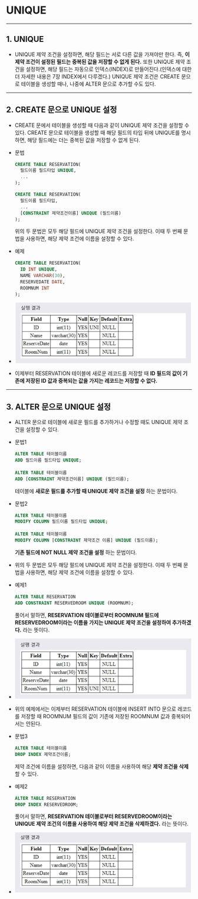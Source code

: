 # UNIQUE
***

## 1. UNIQUE

* UNIQUE 제약 조건을 설정하면, 해당 필드는 서로 다른 값을 가져야만 한다. 즉, **이 제약 조건이 설정된 필드는 중복된 값을 저장할 수 없게 된다.** 또한 UNIQUE 제약 조건을 설정하면, 해당 필드는 자동으로 인덱스(INDEX)로 만들어진다.(인덱스에 대한 더 자세한 내용은 7장 INDEX에서 다루겠다.) UNIQUE 제약 조건은 CREATE 문으로 테이블을 생성할 때나, 나중에 ALTER 문으로 추가할 수도 있다.
***

## 2. CREATE 문으로 UNIQUE 설정

* CREATE 문에서 테이블을 생성할 때 다음과 같이 UNIQUE 제약 조건을 설정할 수 있다. CREATE 문으로 테이블을 생성할 때 해당 필드의 타입 뒤에 UNIQUE를 명시하면, 해당 필드에는 더는 중복된 값을 저장할 수 없게 된다.

* 문법
  ```SQL
  CREATE TABLE RESERVATION(
    필드이름 필드타입 UNIQUE,
    ...
  );
  ```

  ```SQL
  CREATE TABLE RESERVATION(
    필드이름 필드타입,
    ...
    [CONSTRAINT 제약조건이름] UNIQUE (필드이름)
  );
  ```
  위의 두 문법은 모두 해당 필드에 UNIQUE 제약 조건을 설정한다. 이때 두 번째 문법을 사용하면, 해당 제약 조건에 이름을 설정할 수 있다.

* 예제
  ```SQL
  CREATE TABLE RESERVATION(
    ID INT UNIQUE,
    NAME VARCHAR(30),
    RESERVEDATE DATE,
    ROOMNUM INT
  );
  ```

* <img src="../../images/5_05.PNG" width="600"/>
* 이제부터 RESERVATION 테이블에 새로운 레코드를 저장할 때 **ID 필드의 값이 기존에 저장된 ID 값과 중복되는 값을 가지는 레코드는 저장할 수 없다.**
***

## 3. ALTER 문으로 UNIQUE 설정

* ALTER 문으로 테이블에 새로운 필드를 추가하거나 수정할 때도 UNIQUE 제약 조건을 설정할 수 있다.

* 문법1
  ```SQL
  ALTER TABLE 테이블이름
  ADD 필드이름 필드타입 UNIQUE;

  ALTER TABLE 테이블이름
  ADD [CONSTRAINT 제약조건이름] UNIQUE (필드이름);
  ```
  테이블에 **새로운 필드를 추가할 때 UNIQUE 제약 조건을 설정** 하는 문법이다.

* 문법2
  ```SQL
  ALTER TABLE 테이블이름
  MODIFY COLUMN 필드이름 필드타입 UNIQUE;

  ALTER TABLE 테이블이름
  MODIFY COLUMN [CONSTRAINT 제약조건 이름] UNIQUE (필드이름);
  ```
  **기존 필드에 NOT NULL 제약 조건을 설정** 하는 문법이다.

* 위의 두 문법은 모두 해당 필드에 UNIQUE 제약 조건을 설정한다. 이때 두 번째 문법을 사용하면, 해당 제약 조건에 이름을 설정할 수 있다.

* 예제1
  ```SQL
  ALTER TABLE RESERVATION
  ADD CONSTRAINT RESERVEDROOM UNIQUE (ROOMNUM);
  ```
  풀어서 말하면, **RESERVATION 테이블로부터 ROOMNUM 필드에 RESERVEDROOM이라는 이름을 가지는 UNIQUE 제약 조건을 설정하여 추가하겠다.** 라는 뜻이다.

* <img src="../../images/5_06.PNG" width="600"/>
* 위의 예제에서는 이제부터 RESERVATION 테이블에 INSERT INTO 문으로 레코드를 저장할 때 ROOMNUM 필드의 값이 기존에 저장된 ROOMNUM 값과 중복되어서는 안된다.

* 문법3
  ```SQL
  ALTER TABLE 테이블이름
  DROP INDEX 제약조건이름;
  ```
  제약 조건에 이름을 설정하면, 다음과 같이 이름을 사용하여 해당 **제약 조건을 삭제** 할 수 있다.

* 예제2
  ```SQL
  ALTER TABLE RESERVATION
  DROP INDEX RESERVEDROOM;
  ```
  풀어서 말하면, **RESERVATION 테이블로부터 RESERVEDROOM이라는 UNIQUE 제약 조건의 이름을 사용하여 해당 제약 조건을 삭제하겠다.** 라는 뜻이다.

* <img src="../../images/5_07.PNG" width="600"/>
